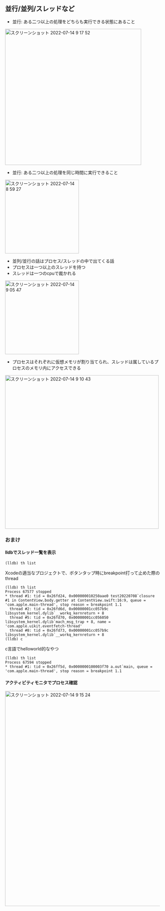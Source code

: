 ## 並行/並列/スレッドなど

- 並行: ある二つ以上の処理をどちらも実行できる状態にあること

<img width="443" alt="スクリーンショット 2022-07-14 9 17 52" src="https://user-images.githubusercontent.com/16571394/178858483-402e5c35-4dbb-446e-890c-7c5058c8cf78.png">

- 並行: ある二つ以上の処理を同じ時間に実行できること

<img width="240" alt="スクリーンショット 2022-07-14 8 59 27" src="https://user-images.githubusercontent.com/16571394/178856973-6f5886af-0e63-4a08-a268-07a311763f3c.png">

- 並列/並行の話はプロセス/スレッドの中で出てくる話
- プロセスは一つ以上のスレッドを持つ
- スレッドは一つのcpuで裁かれる

<img width="240" alt="スクリーンショット 2022-07-14 9 05 47" src="https://user-images.githubusercontent.com/16571394/178857403-d862dde6-9103-4820-92a3-459075d005cd.png">

- プロセスはそれぞれに仮想メモリが割り当てられ、スレッドは属しているプロセスのメモリ内にアクセスできる

<img width="500" alt="スクリーンショット 2022-07-14 9 10 43" src="https://user-images.githubusercontent.com/16571394/178857813-20b71ecd-d6cf-40a1-9808-f4205f7ffc9a.png">


### おまけ

#### lldbでスレッド一覧を表示

`(lldb) th list`

Xcodeの適当なプロジェクトで、ボタンタップ時にbreakpoint打って止めた際のthread
```
(lldb) th list
Process 67577 stopped
* thread #1: tid = 0x26fd24, 0x000000010250aae0 test20220708`closure #1 in ContentView.body.getter at ContentView.swift:16:9, queue = 'com.apple.main-thread', stop reason = breakpoint 1.1
  thread #2: tid = 0x26fd6d, 0x00000001cc057b9c libsystem_kernel.dylib`__workq_kernreturn + 8
  thread #5: tid = 0x26fd70, 0x00000001cc056050 libsystem_kernel.dylib`mach_msg_trap + 8, name = 'com.apple.uikit.eventfetch-thread'
  thread #8: tid = 0x26fd73, 0x00000001cc057b9c libsystem_kernel.dylib`__workq_kernreturn + 8
(lldb) c
```

c言語でhelloworld的なやつ

```
(lldb) th list
Process 67594 stopped
* thread #1: tid = 0x26ff5d, 0x0000000100003f70 a.out`main, queue = 'com.apple.main-thread', stop reason = breakpoint 1.1
```

#### アクティビティモニタでプロセス確認

<img width="700" alt="スクリーンショット 2022-07-14 9 15 24" src="https://user-images.githubusercontent.com/16571394/178858328-7d09434d-01ad-4e6d-8532-0930b19d14d4.png">
